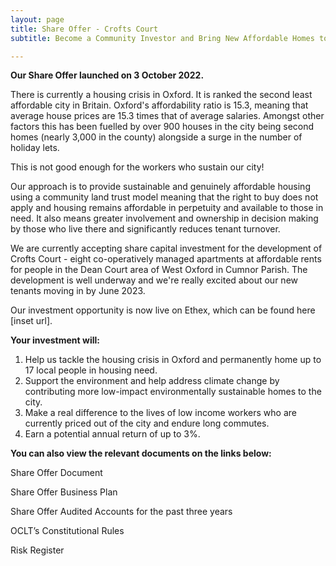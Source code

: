 ```yaml
---
layout: page
title: Share Offer - Crofts Court
subtitle: Become a Community Investor and Bring New Affordable Homes to Oxford!

---
```

**Our Share Offer launched on 3 October 2022.**

There is currently a housing crisis in Oxford. It is ranked the second least affordable city in Britain. Oxford's affordability ratio is 15.3, meaning that average house prices are 15.3 times that of average salaries. Amongst other factors this has been fuelled by over 900 houses in the city being second homes (nearly 3,000 in the county) alongside a surge in the number of holiday lets.

This is not good enough for the workers who sustain our city!

Our approach is to provide sustainable and genuinely affordable housing using a community land trust model meaning that the right to buy does not apply and housing remains affordable in perpetuity and available to those in need. It also means greater involvement and ownership in decision making by those who live there and significantly reduces tenant turnover.

We are currently accepting share capital investment for the development of Crofts Court - eight co-operatively managed apartments at affordable rents for people in the Dean Court area of West Oxford in Cumnor Parish. The development is well underway and we're really excited about our new tenants moving in by June 2023.

Our investment opportunity is now live on Ethex, which can be found here \[inset url\].

**Your investment will:**

1. Help us tackle the housing crisis in Oxford and permanently home up to 17 local people in housing need.
2. Support the environment and help address climate change by contributing more low-impact environmentally sustainable homes to the city.
3. Make a real difference to the lives of low income workers who are currently priced out of the city and endure long commutes.
4. Earn a potential annual return of up to 3%.

**You can also view the relevant documents on the links below:**

Share Offer Document

Share Offer Business Plan

Share Offer Audited Accounts for the past three years

OCLT’s Constitutional Rules

Risk Register